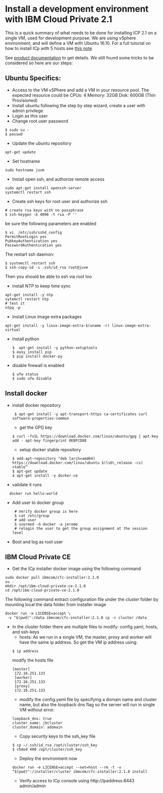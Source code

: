 # Install a development environment with IBM Cloud Private 2.1
This is a quick summary of what needs to be done for installing ICP 2.1 on a single VM, used for development purpose. We are using vSphere environment, and will define a VM with Ubuntu 16.10. For a full tutorial on how to install ICp with 5 hosts see [this note](https://github.com/ibm-cloud-architecture/refarch-privatecloud/blob/master/Installing_ICp_on_prem.md)

See [product documentation](https://www.ibm.com/support/knowledgecenter/SSBS6K_2.1.0/installing/install_containers_CE.html) to get details. We still found some tricks to be considered so here are our steps:
## Ubuntu Specifics:
* Access to the VM vSPhere and add a VM in your resource pool. The expected resource could be
CPUs: 4 Memory: 32GB Disk: 600GB (Thin Provisioned)
* Install ubuntu following the step by step wizard, create a user with admin privilege
* Login as this user
* Change root user password
```
$ sudo su -
$ passwd
```
* Update the ubuntu repository
```
apt-get update
```
* Set hostname
```
sudo hostname juvm
```
* Install open ssh, and authorize remote access
```
sudo apt-get install openssh-server
systemctl restart ssh
```

* Create ssh keys for root user and authorize ssh
```
# create rsa keys with no passphrase
$ ssh-keygen -b 4096 -t rsa -P ''
```
be sure the following parameters are enabled
```
$ vi  /etc/ssh/sshd_config
PermitRootLogin yes
PubkeyAuthentication yes
PasswordAuthentication yes
```
The restart ssh daemon:
```
$ systemctl restart ssh
$ ssh-copy-id -i .ssh/id_rsa root@juvm
```
Then you should be able to ssh via root too
* install NTP to keep time sync
```
apt-get install -y ntp
sytemctl restart ntp
# test it
ntpq -p
```
* Install Linux image extra packages
```
apt-get install -y linux-image-extra-$(uname -r) linux-image-extra-virtual
```
* install python
  ```
  $  apt-get install -y python-setuptools
  $ easy_install pip
  $ pip install docker-py
  ```
* disable firewall is enabled
  ```
  $ ufw status
  $ sudo ufw disable
  ```
## Install docker
* install docker repository
  ```
   $ apt-get install -y apt-transport-https ca-certificates curl software-properties-common
  ```

  * get the GPG key
   ```
   $ curl -fsSL https://download.docker.com/linux/ubuntu/gpg | apt-key add - apt-key fingerprint 0EBFCD88
   ```
  * setup docker stable repository
  ```
  $ add-apt-repository "deb [arch=amd64] https://download.docker.com/linux/ubuntu $(lsb\_release -cs) stable”
  $ apt-get update
  $ apt-get install -y docker-ce
  ```

* validate it runs
 ```
   docker run hello-world
 ```
* Add user to docker group
  ```
   # Verify docker group is here
   $ cat /etc/group
   # add user
   $ usermod -G docker -a jerome
   # relogin the user to get the group assignment at the session level
   ```

* Boot and log as root user

## IBM Cloud Private CE
* Get the ICp  installer docker image using the following command
 ```
 sudo docker pull ibmcom/cfc-installer:2.1.0
 su -
 mkdir /opt/ibm-cloud-private-ce-2.1.0
 cd /opt/ibm-cloud-private-ce-2.1.0
 ```
 The following command extract configuration file under the *cluster* folder by mounting local the data folder from installer image
 ```
 docker run -e LICENSE=accept \
  -v "$(pwd)":/data ibmcom/cfc-installer:2.1.0 cp -r cluster /data
 ```
* In the cluster folder there are multiple files to modify: config.yaml, hosts, and ssh-keys
  * hosts: As we run in a single VM, the master, proxy and worker will have the same ip address. So get the VM ip address using:
  ```
  $ ip address
  ```
  modify the hosts file
  ```
  [master]
   172.16.251.133
   [worker]
   172.16.251.133
   [proxy]
   172.16.251.133
  ```
  * modify the config.yaml file by specifying a domain name and cluster name, but also the loopback dns flag so the server will run in single VM without error.
  ```
  loopback_dns: true
  cluster_name: jbcluster
  cluster_domain: adomain
  ```
  * Copy security keys to the ssh_key file
  ```
  $ cp ~/.ssh/id_rsa /opt/cluster/ssh_key
  $ chmod 400 /opt/cluster/ssh_key
  ```
  * Deploy the environment now
  ```
  docker run -e LICENSE=accept --net=host --rm -t -v "$(pwd)":/installer/cluster ibmcom/cfc-installer:2.1.0 install
  ```
  * Verify access to ICp console using http://ipaddress:8443 admin/admin

